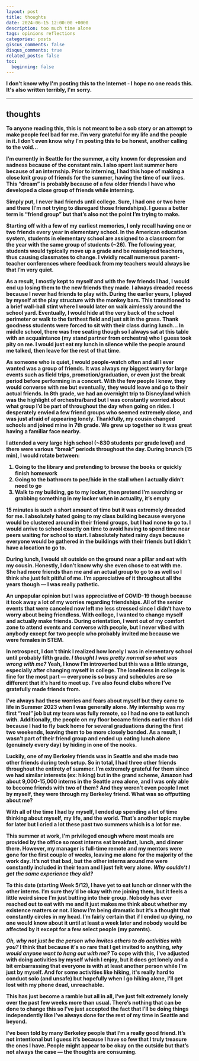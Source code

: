 ```yaml
---
layout: post
title: thoughts
date: 2024-06-15 12:00:00 +0000
description: too much time alone
tags: opinions reflections
categories: posts
giscus_comments: false
disqus_comments: true
related_posts: false
toc:
  beginning: false
---
```


<b>

I don't know why I'm posting this to the Internet - I hope no one reads this. It's also written terribly, I'm sorry.

<hr>

## thoughts

<b>

To anyone reading this, this is not meant to be a sob story or an attempt to make people feel bad for me. I’m very grateful for my life and the people in it. I don’t even know why I’m posting this to be honest, another calling to the void…

I’m currently in Seattle for the summer, a city known for depression and sadness because of the constant rain. I also spent last summer here because of an internship. Prior to interning, I had this hope of making a close knit group of friends for the summer, having the time of our lives. This “dream” is probably because of a few older friends I have who developed a close group of friends while interning.

Simply put, I never had friends until college. Sure, I had one or two here and there (I’m not trying to disregard those friendships). I guess a better term is “friend group” but that’s also not the point I’m trying to make.

Starting off with a few of my earliest memories, I only recall having one or two friends every year in elementary school. In the American education system, students in elementary school are assigned to a classroom for the year with the same group of students (~26). The following year, students would typically move up a grade and be reassigned teachers, thus causing classmates to change. I vividly recall numerous parent-teacher conferences where feedback from my teachers would always be that I’m very quiet.

As a result, I mostly kept to myself and with the few friends I had, I would end up losing them to the new friends they made. I always dreaded recess because I never had friends to play with. During the earlier years, I played by myself at the play structure with the monkey bars. This transitioned to a brief wall-ball stint where I would later on walk aimlessly around the school yard. Eventually, I would hide at the very back of the school perimeter or walk to the farthest field and just sit in the grass. Thank goodness students were forced to sit with their class during lunch…
In middle school, there was free seating though so I always sat at this table with an acquaintance (my stand partner from orchestra) who I guess took pity on me. I would just eat my lunch in silence while the people around me talked, then leave for the rest of that time.

As someone who is quiet, I would people-watch often and all I ever wanted was a group of friends. It was always my biggest worry for large events such as field trips, promotion/graduation, or even just the break period before performing in a concert. With the few people I knew, they would converse with me but eventually, they would leave and go to their actual friends. In 8th grade, we had an overnight trip to Disneyland which was the highlight of orchestra/band but I was constantly worried about what group I’d be part of throughout the day when going on rides. I desperately envied a few friend groups who seemed extremely close, and was just afraid of appearing lonely. Thankfully, my cousin changed schools and joined mine in 7th grade. We grew up together so it was great having a familiar face nearby.

I attended a very large high school (~830 students per grade level) and there were various “break” periods throughout the day. During brunch (15 min), I would rotate between:

1. Going to the library and pretending to browse the books or quickly finish homework
2. Going to the bathroom to pee/hide in the stall when I actually didn’t need to go
3. Walk to my building, go to my locker, then pretend I’m searching or grabbing something in my locker when in actuality, it’s empty

15 minutes is such a short amount of time but it was extremely dreaded for me. I absolutely hated going to my class building because everyone would be clustered around in their friend groups, but I had none to go to. I would arrive to school exactly on time to avoid having to spend time near peers waiting for school to start. I absolutely hated rainy days because everyone would be gathered in the buildings with their friends but I didn’t have a location to go to.

During lunch, I would sit outside on the ground near a pillar and eat with my cousin. Honestly, I don’t know why she even chose to eat with me. She had more friends than me and an actual group to go to as well so I think she just felt pitiful of me. I’m appreciative of it throughout all the years though — I was really pathetic.

An unpopular opinion but I was appreciative of COVID-19 though because it took away a lot of my worries regarding friendships. All of the senior events that were canceled now left me less stressed since I didn’t have to worry about being friendless. With college, I wanted to change myself and actually make friends. During orientation, I went out of my comfort zone to attend events and converse with people, but I never vibed with anybody except for two people who probably invited me because we were females in STEM.

In retrospect, I don’t think I realized how lonely I was in elementary school until probably fifth grade. _I thought I was pretty normal so what was wrong with me?_ Yeah, I know I’m introverted but this was a little strange, especially after changing myself in college. The loneliness in college is fine for the most part — everyone is so busy and schedules are so different that it’s hard to meet up. I’ve also found clubs where I’ve gratefully made friends from.

I’ve always had these worries and fears about myself but they came to life in Summer 2023 when I was generally alone. My internship was my first “real” job but my team was fully remote, so I had no one to eat lunch with. Additionally, the people on my floor became friends earlier than I did because I had to fly back home for several graduations during the first two weekends, leaving them to be more closely bonded. As a result, I wasn’t part of their friend group and ended up eating lunch alone (genuinely every day) by hiding in one of the nooks.

Luckily, one of my Berkeley friends was in Seattle and she made two other friends during tech setup. So in total, I had three other friends throughout the entirety of summer. I’m extremely grateful for them since we had similar interests (ex: hiking) but in the grand scheme, Amazon had about 9,000-15,000 interns in the Seattle area alone, and I was only able to become friends with two of them? And they weren’t even people I met by myself, they were through my Berkeley friend. What was so offputting about me?

With all of the time I had by myself, I ended up spending a lot of time thinking about myself, my life, and the world. That’s another topic maybe for later but I cried a lot these past two summers which is a lot for me.

This summer at work, I'm privileged enough where most meals are provided by the office so most interns eat breakfast, lunch, and dinner there. However, my manager is full-time remote and my mentors were gone for the first couple of weeks, leaving me alone for the majority of the work day. It’s not that bad, but the other interns around me were constantly included in their team and I just felt very alone. _Why couldn’t I get the same experience they did?_

To this date (starting Week 5/12), I have yet to eat lunch or dinner with the other interns. I’m sure they’d be okay with me joining them, but it feels a little weird since I’m just butting into their group. Nobody has ever reached out to eat with me and it just makes me think about whether my existence matters or not. I know I’m being dramatic but it’s a thought that constantly circles in my head. I’m fairly certain that if I ended up dying, no one would know about it until at least a week later and nobody would be affected by it except for a few select people (my parents).

_Oh, why not just be the person who invites others to do activities with you?_ I think that because it's so rare that I get invited to anything, _why would anyone want to hang out with me?_ To cope with this, I've adjusted with doing activities by myself which I enjoy, but it does get lonely and a bit embarrassing that everyone is with at least another person while I'm just by myself. And for some activities like hiking, it's really hard to conduct solo (and unsafe) but hopefully when I go hiking alone, I’ll get lost with my phone dead, unreachable.

This has just become a ramble but all in all, I’ve just felt extremely lonely over the past few weeks more than usual. There’s nothing that can be done to change this so I’ve just accepted the fact that I’ll be doing things independently like I’ve always done for the rest of my time in Seattle and beyond.

I’ve been told by many Berkeley people that I’m a really good friend. It’s not intentional but I guess it’s because I have so few that I truly treasure the ones I have. People might appear to be okay on the outside but that’s not always the case — the thoughts are consuming.
